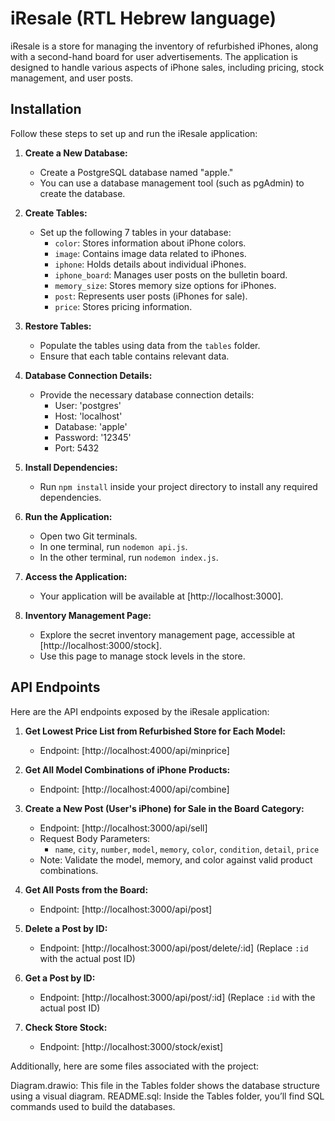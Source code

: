 # iResale (RTL Hebrew language)

iResale is a store for managing the inventory of refurbished iPhones, along with a second-hand board for user advertisements. The application is designed to handle various aspects of iPhone sales, including pricing, stock management, and user posts.

## Installation

Follow these steps to set up and run the iResale application:

1. **Create a New Database:**
   - Create a PostgreSQL database named "apple."
   - You can use a database management tool (such as pgAdmin) to create the database.

2. **Create Tables:**
   - Set up the following 7 tables in your database:
     - `color`: Stores information about iPhone colors.
     - `image`: Contains image data related to iPhones.
     - `iphone`: Holds details about individual iPhones.
     - `iphone_board`: Manages user posts on the bulletin board.
     - `memory_size`: Stores memory size options for iPhones.
     - `post`: Represents user posts (iPhones for sale).
     - `price`: Stores pricing information.

3. **Restore Tables:**
   - Populate the tables using data from the `tables` folder.
   - Ensure that each table contains relevant data.

4. **Database Connection Details:**
   - Provide the necessary database connection details:
     - User: 'postgres'
     - Host: 'localhost'
     - Database: 'apple'
     - Password: '12345'
     - Port: 5432

5. **Install Dependencies:**
   - Run `npm install` inside your project directory to install any required dependencies.

6. **Run the Application:**
   - Open two Git terminals.
   - In one terminal, run `nodemon api.js`.
   - In the other terminal, run `nodemon index.js`.

7. **Access the Application:**
   - Your application will be available at [http://localhost:3000].

8. **Inventory Management Page:**
   - Explore the secret inventory management page, accessible at [http://localhost:3000/stock].
   - Use this page to manage stock levels in the store.

## API Endpoints

Here are the API endpoints exposed by the iResale application:

1. **Get Lowest Price List from Refurbished Store for Each Model:**
   - Endpoint: [http://localhost:4000/api/minprice]

2. **Get All Model Combinations of iPhone Products:**
   - Endpoint: [http://localhost:4000/api/combine]

3. **Create a New Post (User's iPhone) for Sale in the Board Category:**
   - Endpoint: [http://localhost:3000/api/sell]
   - Request Body Parameters:
     - `name`, `city`, `number`, `model`, `memory`, `color`, `condition`, `detail`, `price`
   - Note: Validate the model, memory, and color against valid product combinations.

4. **Get All Posts from the Board:**
   - Endpoint: [http://localhost:3000/api/post]

5. **Delete a Post by ID:**
   - Endpoint: [http://localhost:3000/api/post/delete/:id] (Replace `:id` with the actual post ID)

6. **Get a Post by ID:**
   - Endpoint: [http://localhost:3000/api/post/:id] (Replace `:id` with the actual post ID)

7. **Check Store Stock:**
   - Endpoint: [http://localhost:3000/stock/exist]

Additionally, here are some files associated with the project:

Diagram.drawio: This file in the Tables folder shows the database structure using a visual diagram.
README.sql: Inside the Tables folder, you’ll find SQL commands used to build the databases.